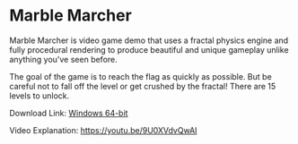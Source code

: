 # Marble Marcher

Marble Marcher is video game demo that uses a fractal physics engine and fully procedural rendering to produce beautiful and unique gameplay unlike anything you've seen before.

The goal of the game is to reach the flag as quickly as possible.  But be careful not to
fall off the level or get crushed by the fractal!  There are 15 levels to unlock.

Download Link: [Windows 64-bit](https://github.com/HackerPoet/MarbleMarcher/raw/master/MarbleMarcher.zip)

Video Explanation: https://youtu.be/9U0XVdvQwAI
